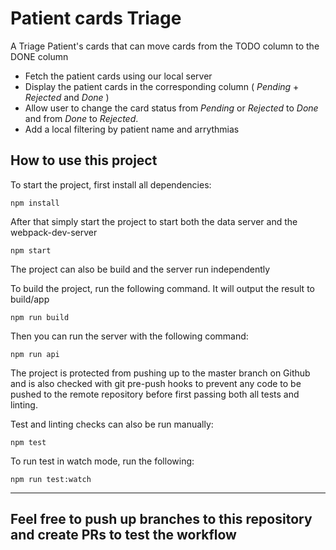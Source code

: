# Patient cards Triage

A Triage Patient's cards that can move cards from the TODO column to the DONE column

- Fetch the patient cards using our local server
- Display the patient cards in the corresponding column ( _Pending_ + _Rejected_ and _Done_ )
- Allow user to change the card status from _Pending_ or _Rejected_ to _Done_ and from _Done_ to _Rejected_.
- Add a local filtering by patient name and arrythmias

## How to use this project

To start the project, first install all dependencies:
```
npm install
````

After that simply start the project to start both the data server and the webpack-dev-server
```
npm start
````

The project can also be build and the server run independently

To build the project, run the following command. It will output the result to build/app
```
npm run build
```

Then you can run the server with the following command:
```
npm run api
```

The project is protected from pushing up to the master branch on Github and is also checked with git pre-push hooks to prevent any code to be pushed to the remote repository before first passing both all tests and linting.

Test and linting checks can also be run manually:
```
npm test
```
To run test in watch mode, run the following:
```
npm run test:watch
```

_____

## Feel free to push up branches to this repository and create PRs to test the workflow
